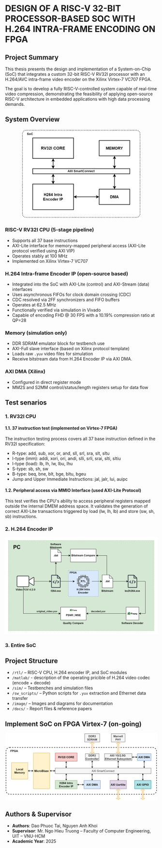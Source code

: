 # DESIGN OF A RISC-V 32-BIT PROCESSOR-BASED SOC WITH H.264 INTRA-FRAME ENCODING ON FPGA

## Project Summary
This thesis presents the design and implementation of a System-on-Chip (SoC) that integrates a custom 32-bit RISC-V RV32I processor with an H.264/AVC intra-frame video encoder on the Xilinx Virtex-7 VC707 FPGA.

The goal is to develop a fully RISC-V-controlled system capable of real-time video compression, demonstrating the feasibility of applying open-source RISC-V architecture in embedded applications with high data processing demands.

## System Overview
<p align="center">
  <img src="images/soc/SoC.drawio.png" alt="description" width="400"/>
</p>

### RISC-V RV32I CPU (5-stage pipeline)
- Supports all 37 base instructions
- AXI-Lite interface for memory-mapped peripheral access (AXI-Lite protocol verified using AXI VIP)
- Operates stably at 100 MHz
- Implemented on Xilinx Virtex-7 VC707

### H.264 Intra-frame Encoder IP (open-source based)
- Integrated into the SoC with AXI-Lite (control) and AXI-Stream (data) interfaces
- Uses asynchronous FIFOs for clock domain crossing (CDC)
- CDC resolved via 2FF synchronizers and FIFO buffers
- Operates at 62.5 MHz
- Functionally verified via simulation in Vivado
- Capable of encoding FHD @ 30 FPS with a 10.19% compression ratio at QP=28

### Memory (simulation only)
- DDR SDRAM emulator block for testbench use
- AXI-Full slave interface (based on Xilinx protocol template)
- Loads raw `.yuv` video files for simulation
- Receive bitstream data from H.264 Encoder IP via AXI DMA.

### AXI DMA (Xilinx)
- Configured in direct register mode
- MM2S and S2MM control/status/length registers setup for data flow
  
## Test senarios
### 1. RV32I CPU
#### 1.1. 37 instruction test (implemented on Virtex-7 FPGA)
The instruction testing process covers all 37 base instruction defined in the RV32I specification:
- R-type: add, sub, xor, or, and, sll, srl, sra, slt, sltu
- I-type (imm): addi, xori, ori, andi, slli, srli, srai, slti, sltiu
- I-type (load): lb, lh, lw, lbu, lhu
- S-type:  sb, sh, sw
- B-type: beq, bne, blt, bge, bltu, bgeu
- Jump and Upper Immediate Instructions: jal, jalr, lui, auipc

#### 1.2. Peripheral access via MMIO Interface (used AXI-Lite Protocol)
This test verifies the CPU's ability to access peripheral registers mapped outside the internal DMEM address space. It validates the generation of correct AXI-Lite transactions triggered by load (lw, lh, lb) and store (sw, sh, sb) instructions.

### 2. H.264 Encoder IP

<p align="center">
  <img src="images/h264/H264_KichBanTest.drawio.png" alt="description" width="600"/>
</p>

### 3. Entire SoC

## Project Structure
- `/rtl/`         – RISC-V CPU, H.264 encoder IP, and SoC modules
- `/matlab/`      - description of the operating pricible of H.264 video codec (encode + decode)
- `/sim/`         – Testbenches and simulation files  
- `/sw_scripts/`  – Python scripts for `.yuv` extraction and Ethernet data transfer  
- `/image/`       – Images and diagrams for documentation  
- `/docs/`        - Report files & reference papers
## Implement SoC on FPGA Virtex-7 (on-going)
<p align="center">
  <img src="images/soc/soc_fpga_final.drawio.png" alt="description" width="600"/>
</p>

## Authors & Supervisor
- **Authors**: Dao Phuoc Tai, Nguyen Anh Khoi 
- **Supervisor**: Mr. Ngo Hieu Truong – Faculty of Computer Engineering, UIT – VNU-HCM  
- **Academic Year**: 2025
